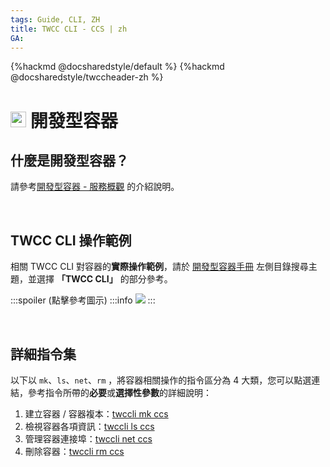 ```yaml
---
tags: Guide, CLI, ZH
title: TWCC CLI - CCS | zh
GA:
---
```


{%hackmd @docsharedstyle/default %}
{%hackmd @docsharedstyle/twccheader-zh %}

# <img class="icon" src="https://cos.twcc.ai/SYS-MANUAL/uploads/upload_0b81080da8a39866cd1e0aa0471e9552.png" width="25" height="25"> 開發型容器

## 什麼是開發型容器？

請參考[開發型容器 - 服務概觀](https://man.twcc.ai/@twccdocs/doc-ccs-main-zh/%2F%40twccdocs%2Fccs-overview-zh) 的介紹說明。

<br>

## TWCC CLI 操作範例

相關 TWCC CLI 對容器的**實際操作範例**，請於 [開發型容器手冊](https://man.twcc.ai/@twccdocs/doc-ccs-main-zh) 左側目錄搜尋主題，並選擇 **「TWCC CLI」** 的部分參考。

:::spoiler (點擊參考圖示)
:::info
![](https://cos.twcc.ai/SYS-MANUAL/uploads/upload_640f9ceb37be49d0a028f5d192bdcb62.png)
:::

<br>

## 詳細指令集

以下以 `mk`、`ls`、`net`、`rm` ，將容器相關操作的指令區分為 4 大類，您可以點選連結，參考指令所帶的**必要**或**選擇性參數**的詳細說明：

1. 建立容器 / 容器複本：[twccli mk ccs](https://man.twcc.ai/@TWSC/concept-cli-mk-ccs-zh)
2. 檢視容器各項資訊：[twccli ls ccs](https://man.twcc.ai/@TWSC/concept-cli-ls-ccs-zh)
3. 管理容器連接埠：[twccli net ccs](https://man.twcc.ai/@TWSC/concept-cli-net-ccs-zh)
4. 刪除容器：[twccli rm ccs](https://man.twcc.ai/@TWSC/concept-cli-rm-ccs-zh)

